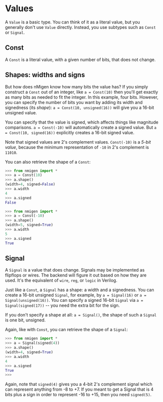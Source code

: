 # Values

A `Value` is a basic type. You can think of it as a literal value, but you generally don't use `Value` directly. Instead, you use subtypes such as `Const` or `Signal`.

## Const

A `Const` is a literal value, with a given number of bits, that does not change. 

## Shapes: widths and signs

But how does nMigen know how many bits the value has? If you simply construct a `Const` out of an integer, like `a = Const(10)` then you'll get exactly as many bits as needed to fit the integer. In this example, four bits. However, you can specify the number of bits you want by adding its width and signedness (its *shape*): `a = Const(10, unsigned(16))` will give you a 16-bit unsigned value.

You can specify that the value is signed, which affects things like magnitude comparisons. `a = Const(-10)` will automatically create a signed value. But `a = Const(10, signed(16))` explicitly creates a 16-bit signed value.

Note that signed values are 2's complement values. `Const(-10)` is a _5-bit value_, because the minimum representation of `-10` in 2's complement is `11010`.

You can also retrieve the shape of a `Const`:

```python
>>> from nmigen import *
>>> a = Const(10)
>>> a.shape()
(width=4, signed=False)
>>> a.width
4
>>> a.signed
False
```

```python
>>> from nmigen import *
>>> a = Const(-10)
>>> a.shape()
(width=5, signed=True)
>>> a.width
5
>>> a.signed
True
```

## Signal

A `Signal` is a value that does change. Signals may be implemented as flipflops or wires. The backend will figure it out based on how they are used. It's the equivalent of `wire`, `reg`, or `logic` in Verilog.

Just like a `Const`, a `Signal` has a shape: a width and a signedness. You can create a 16-bit unsigned `Signal`, for example, by `a = Signal(16)` or `a = Signal(unsigned(16))`. You can specify a signed 16-bit `Signal` via `a = Signal(signed(17))` -- you need the extra bit for the sign.

If you don't specify a shape at all: `a = Signal()`, the shape of such a `Signal` is one bit, unsigned.

Again, like with `Const`, you can retrieve the shape of a `Signal`:

```python
>>> from nmigen import *
>>> a = Signal(signed(4))
>>> a.shape()
(width=4, signed=True)
>>> a.width
4
>>> a.signed
True
>>>
```

Again, note that `signed(4)` gives you a 4-bit 2's complement signal which can represent anything from -8 to +7. If you meant to get a Signal that is 4 bits plus a sign in order to represent -16 to +15, then you need `signed(5)`.
